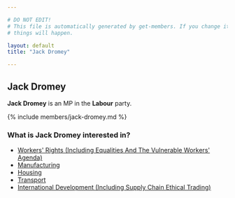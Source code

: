 ```yaml
---

# DO NOT EDIT!
# This file is automatically generated by get-members. If you change it, bad
# things will happen.

layout: default
title: "Jack Dromey"

---
```


## Jack Dromey

**Jack Dromey** is an MP in the **Labour** party.

{% include members/jack-dromey.md %}

### What is Jack Dromey interested in?


* [Workers' Rights (Including Equalities And The Vulnerable Workers' Agenda)](/interests/workers-rights-including-equalities-and-the-vulnerable-workers-agenda.html)
* [Manufacturing](/interests/manufacturing.html)
* [Housing](/interests/housing.html)
* [Transport](/interests/transport.html)
* [International Development (Including Supply Chain Ethical Trading)](/interests/international-development-including-supply-chain-ethical-trading.html)
